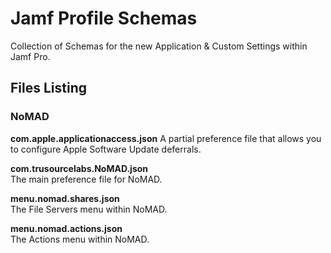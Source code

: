 # Jamf Profile Schemas

Collection of Schemas for the new Application & Custom Settings within Jamf Pro.

## Files Listing

### NoMAD

**com.apple.applicationaccess.json**
A partial preference file that allows you to configure Apple Software Update deferrals. 

**com.trusourcelabs.NoMAD.json**  
The main preference file for NoMAD.

**menu.nomad.shares.json**  
The File Servers menu within NoMAD.

**menu.nomad.actions.json**  
The Actions menu within NoMAD.
